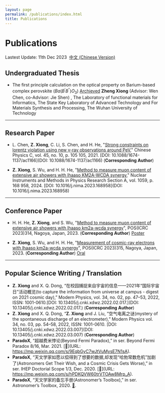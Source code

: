 ```yaml
---
layout: page
permalink: /publications/index.html
title: Publications
---
```

# Publications

Lastest Update: 11th Dec 2023&nbsp;  [中文 (Chinese Version)](https://easel7.github.io/publications-zh/)

## Undergraduated Thesis

- The first principle calculation on the optical property on Barium-based complex perovskite ($Ba(B^{\prime}B^{\prime\prime})O_{3}$) [Archieved](https://github.com/easel7/easel7.github.io/blob/main/mypaper/thesis/BEng_Thesis.pdf) **Zheng Xiong** (Advisor: Wen Chen, co-Advisor: Jie Shen) , The Laboratory of functional materials for Informatics, The State Key Laboratory of Advanced Technology and For Materials Synthesis and Processing, The Wuhan University of Technology

---

## Research Paper

- L. Chen, **Z. Xiong**, C. Li, S. Chen, and H. He, "[Strong constraints on lorentz violation using new γ-ray observations around PeV](https://easel7.github.io/blob/main/mypaper/journal/20210622_CPC.pdf)," Chinese Physics C, vol. 45, no. 10, p. 105 105, 2021. [DOI: 10.1088/1674-1137/ac1166](DOI: 10.1088/1674-1137/ac1166) (**Corresponding Author**)

- **Z. Xiong**, S. Wu, and H. H. He, "[Method to measure muon content of extensive air showers with lhaaso KM2A-WCDA synergy](https://easel7.github.io/blob/main/mypaper/journal/20231127_NIMA.pdf)," Nuclear Instruments and Methods in Physics Research Section A, vol. 1059, p. 168 958, 2024. [DOI: 10.1016/j.nima.2023.168958](DOI: 10.1016/j.nima.2023.168958)

---

## Conference Paper

- H. H. He, **Z. Xiong**, and S. Wu, "[Method to measure muon content of extensive air showers with lhaaso km2a-wcda synergy](https://easel7.github.io/blob/main/mypaper/conference/ICRC2023_314.pdf)", POS(ICRC 2023)314, Nagoya, Japan, 2023. (**Corresponding Author**) [Poster](https://easel7.github.io/blob/main/mypaper/slides/Nagoya_Poster.pdf)

- **Z. Xiong**, S. Wu, and H. H. He, "[Measurement of cosmic-ray electrons with lhaaso km2a-wcda synergy](https://easel7.github.io/blob/main/mypaper/conference/ICRC2023_315.pdf)", POS(ICRC 2023)315,  Nagoya, Japan, 2023. (**Corresponding Author**) [Oral](https://easel7.github.io/blob/main/mypaper/slides/Nagoya_Oral.pdf)

---

## Popular Science Writing / Translation

- **Z. Xiong** and X. Q. Dong, “在校园捕捉来自宇宙的信息——2021年“国际宇宙日”活动概览(to capture the information from universe at campus - digest on 2021 cosmic day),” Modern Physics, vol. 34, no. 02, pp. 47–53, 2022, ISSN: 1001-0610.[DOI: 10.13405/j.cnki.xdwz.2022.02.017.](DOI: 10.13405/j.cnki.xdwz.2022.02.017.) (**Corresponding Author**)
- **Z. Xiong** and X. Q. Dong, “**Z. Xiong** and J. Liu, “空气电离之谜(mystery of the spontaneous discharge of an electrometer),” Modern Physics vol. 34, no. 03, pp. 54–58, 2022, ISSN: 1001-0610. [DOI: 10.13405/j.cnki.xdwz.2022.03.007](DOI: 10.13405/j.cnki.xdwz.2022.03.007) (**Corresponding Author**)
- **ParadoX**, “超越费米悖论(Beyond Fermi Paradox),” in ser. Beyond Fermi Paradox 8/16, Mar. 2021. [🔗](URL: https://mp.weixin.qq.com/s/9EqbGyC7wJtVuMysE7N1sA).
- **ParadoX**, “天文学家如愿以偿得到了想要的数据,却发现“哈勃常数危机”加剧了(Astronomers Get Their Wish, and a Cosmic Crisis Gets Worse),” in ser. IHEP Doctorial Scope 1/3, Dec. 2020. [🔗](URL: https://mp.weixin.qq.com/s/hPDKQVW60trVTOAw8Mrp_A).
- **ParadoX**, “天文学家的备忘手册(Astronomer’s Toolbox),” in ser. Astronomer’s Toolbox, 2020. [🔗](URL:https://mp.weixin.qq.com/s/l0kYWIsxJZn-FotJNb-BAA).
